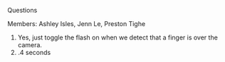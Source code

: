 Questions

Members: Ashley Isles, Jenn Le, Preston Tighe

1. Yes, just toggle the flash on when we detect that a finger is over the camera.
2. .4 seconds
